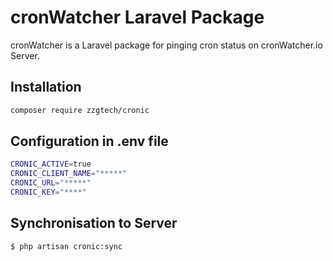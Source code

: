 # cronWatcher Laravel Package


cronWatcher is a Laravel  package for pinging cron status on cronWatcher.io Server.
## Installation

```bash
composer require zzgtech/cronic
```
## Configuration in .env file

```bash
CRONIC_ACTIVE=true
CRONIC_CLIENT_NAME="*****"
CRONIC_URL="*****"
CRONIC_KEY="****"

```
## Synchronisation to Server

```bash
$ php artisan cronic:sync
```
